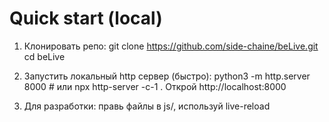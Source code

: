 # Quick start (local)

1. Клонировать репо:
   git clone https://github.com/side-chaine/beLive.git
   cd beLive

2. Запустить локальный http сервер (быстро):
   python3 -m http.server 8000  # или npx http-server -c-1 .
   Открой http://localhost:8000

3. Для разработки: правь файлы в js/, используй live-reload
